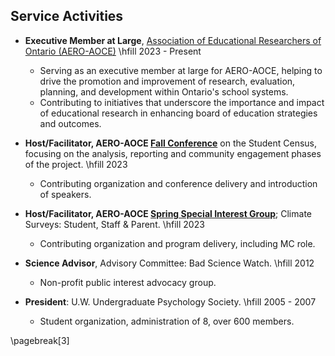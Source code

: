 ## Service Activities

* **Executive Member at Large**, [Association of Educational Researchers of Ontario (AERO-AOCE)](https://www.aero-aoce.org/aero-aoce-executiveexeacutecutif-drsquoaero-aoce.html) \hfill 2023 - Present 

  + Serving as an executive member at large for AERO-AOCE, helping to drive the promotion and improvement of research, evaluation, planning, and development within Ontario's school systems.
  + Contributing to initiatives that underscore the importance and impact of educational research in enhancing board of education strategies and outcomes.


* **Host/Facilitator, AERO-AOCE [Fall Conference](https://mail.google.com/mail/u/0/#search/aero+fall+conference?projector=1)** on the Student Census, focusing on the analysis, reporting and community engagement phases of the project. \hfill 2023

  + Contributing organization and conference delivery and introduction of speakers.


* **Host/Facilitator, AERO-AOCE [Spring Special Interest Group](https://drive.google.com/file/d/1mNDOn_Xfc6B3_2UVLKF-4KWSdrHhBFQp/view)**; Climate Surveys: Student, Staff & Parent. \hfill 2023

  + Contributing organization and program delivery, including MC role.


* **Science Advisor**, Advisory Committee: Bad Science Watch. \hfill 2012 

  + Non-profit public interest advocacy group.


* **President**: U.W. Undergraduate Psychology Society. \hfill 2005 - 2007

  + Student organization, administration of 8, over 600 members.


\pagebreak[3]
